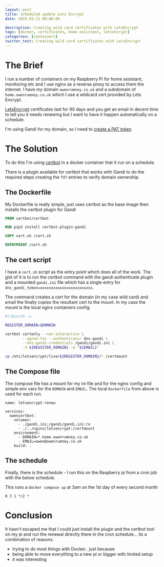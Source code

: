 ```yaml
---
layout: post
title: Scheduled update Lets Encrypt
date: 2025-03-21 00:00:00

description: Creating wild card certificates with LetsEncrypt
tags: [docker, certificates, home-assistant, letsencrypt]
categories: [containers]
twitter_text: Creating wild card certificates with LetsEncrypt
---
```


# The Brief

I run a number of containers on my Raspberry Pi for home assistant, monitoring etc and I use nginx as a reverse proxy to access them the internet. I have my domain `owenrumney.co.uk` and a subdomain of `home.owenrumney.co.uk` which I use a wildcard cert provided by Lets Encrypt.

[LetsEncrypt](https://letsencrypt.org/docs/) certificates last for 90 days and you get an email in decent time to tell you it needs renewing but I want to have it happen automatically on a schedule.

I'm using Gandi for my domain, so I need to [create a PAT token](https://api.gandi.net/docs/authentication/)

# The Solution

To do this I'm using [certbot](https://certbot.eff.org/) in a docker container that it run on a schedule.

There is a plugin available for certbot that works with Gandi to do the required steps creating the `TXT` entries to verify domain ownership.

## The Dockerfile

My Dockerfile is really simple, just uses certbot as the base image then installs the certbot plugin for Gandi

```dockerfile
FROM certbot/certbot

RUN pip3 install certbot-plugin-gandi

COPY cert.sh /cert.sh

ENTRYPOINT /cert.sh
```

## The cert script

I have a `cert.sh` script as the entry point which does all of the work. The gist of it is to run the certbot command with the gandi authenticate plugin and a mounted `gandi.ini` file which has a single entry for `dns_gandi_token=xxxxxxxxxxxxxxxxxxxxxxxx`.

The command creates a cert for the domain (in my case wild card) and email the finally copies the resultant cert to the mount. In my case the mount is the local nginx containers config.

```sh
#!/bin/sh -u

REGISTER_DOMAIN=$DOMAIN

certbot certonly --non-interactive \
        --agree-tos --authenticator dns-gandi \
        --dns-gandi-credentials /gandi/gandi.ini \
        -d ${REGISTER_DOMAIN} -m "${EMAIL}"

cp /etc/letsencrypt/live/${REGISTER_DOMAIN}/* /certmount
```

## The Compose file

The compose file has a mount for my ini file and for the nginx config and simple env vars for the `DOMAIN` and `EMAIL`. The local `Dockerfile` from above is used for each run.

```
name: letsencrypt-renew

services:
  owencertbot:
    volumes:
      - ./gandi.ini:/gandi/gandi.ini:ro
      - ./../nginx/letsencrypt:/certmount
    environment:
      - DOMAIN=*.home.owenrumney.co.uk
      - EMAIL=owen@owenrumney.co.uk
    build: . 
```

## The schedule

Finally, there is the schedule - I run this on the Raspberry pi from a cron job with the below schedule.

This runs a `docker compose up` at 3am on the 1st day of every second month

```
0 3 1 */2 * 
```

# Conclusion

It hasn't escaped me that I could just install the plugin and the certbot tool on my pi and run the renewal directly there in the cron schedule... its a combination of reasons.

- trying to do most things with Docker.. just because
- being able to move everything to a new pi or bigger with limited setup
- it was interesting
